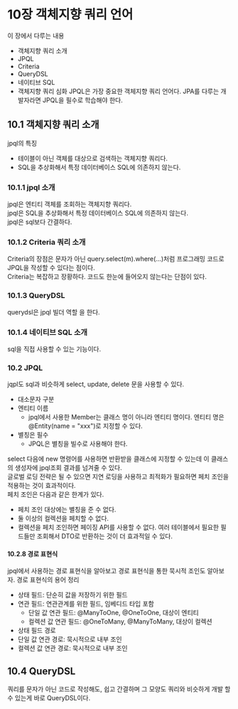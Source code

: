# 10장 객체지향 쿼리 언어
이 장에서 다루는 내용
* 객체지향 쿼리 소개
* JPQL
* Criteria
* QueryDSL
* 네이티브 SQL
* 객체지향 쿼리 심화
JPQL은 가장 중요한 객체지향 쿼리 언어다. JPA를 다루는 개발자라면 JPQL을 필수로 학습해야 한다.   
## 10.1 객체지향 쿼리 소개
jpql의 특징
* 테이블이 아닌 객체를 대상으로 검색하는 객체지향 쿼리다.
* SQL을 추상화해서 특정 데이터베이스 SQL에 의존하지 않는다.
### 10.1.1 jpql 소개
jpql은 엔티티 객체를 조회하는 객체지향 쿼리다.   
jpql은 SQL을 추상화해서 특정 데이터베이스 SQL에 의존하지 않는다.   
jpql은 sql보다 간결하다.   
### 10.1.2 Criteria 쿼리 소개
Criteria의 장점은 문자가 아닌 query.select(m).where(...)처럼 프로그래밍 코드로 JPQL을 작성할 수 있다는 점이다.   
Criteria는 복잡하고 장황하다. 코드도 한눈에 들어오지 않는다는 단점이 있다.   
### 10.1.3 QueryDSL
querydsl은 jpql 빌더 역할 을 한다.
### 10.1.4 네이티브 SQL 소개
sql을 직접 사용할 수 있는 기능이다.
### 10.2 JPQL
jqpl도 sql과 비슷하게 select, update, delete 문을 사용할 수 있다.
* 대소문자 구분
* 엔티티 이름
  * jpql에서 사용한 Member는 클래스 명이 아니라 엔티티 명이다. 엔티티 명은 @Entity(name = "xxx")로 지정할 수 있다.
* 별칭은 필수
  * JPQL은 별칭을 빌수로 사용해야 한다.

select 다음에 new 명령어를 사용하면 반환받을 클래스에 지정할 수 있는데 이 클래스의 생성자에 jpql조회 결과를 넘겨줄 수 있다.   
글로벌 로딩 전략은 될 수 있으면 지연 로딩을 사용하고 최적화가 필요하면 페치 조인을 적용하는 것이 효과적이다.   
페치 조인은 다음과 같은 한계가 있다.   
* 페치 조인 대상에는 별칭을 준 수 없다.
* 둘 이상의 컬렉션을 페치할 수 없다.
* 컬렉션을 페치 조인하면 페이징 API를 사용할 수 없다.
여러 테이블에서 필요한 필드들만 조회해서 DTO로 반환하는 것이 더 효과적일 수 있다.
#### 10.2.8 경로 표현식
jpql에서 사용하는 경로 표현식을 알아보고 경로 표현식을 통한 묵시적 조인도 알아보자.
경로 표현식의 용어 정리
* 상태 필드: 단순히 값을 저장하기 위한 필드
* 연관 필드: 연관관계를 위한 필드, 임베디드 타입 포함
  * 단일 값 연관 필드: @ManyToOne, @OneToOne, 대상이 엔티티
  * 컬렉션 값 연관 필드: @OneToMany, @ManyToMany, 대상이 컬렉션
* 상태 필드 경로
* 단일 값 연관 경로: 묵시적으로 내부 조인
* 컬렉션 값 연관 경로: 묵시적으로 내부 조인
## 10.4 QueryDSL
쿼리를 문자가 아닌 코드로 작성해도, 쉽고 간결하며 그 모양도 쿼리와 비슷하게 개발 할 수 있는게 바로 QueryDSL이다.
